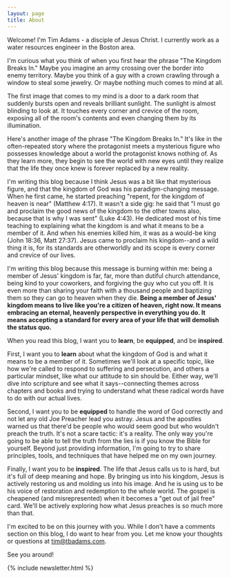 ```yaml
---
layout: page
title: About
---
```


Welcome! I'm Tim Adams - a disciple of Jesus Christ. I currently work as a water resources engineer in the Boston area. 

I'm curious what you think of when you first hear the phrase "The Kingdom Breaks In." Maybe you imagine an army crossing over the border into enemy territory. Maybe you think of a guy with a crown crawling through a window to steal some jewelry. Or maybe nothing much comes to mind at all.

The first image that comes to my mind is a door to a dark room that suddenly bursts open and reveals brilliant sunlight. The sunlight is almost blinding to look at. It touches every corner and crevice of the room, exposing all of the room's contents and even changing them by its illumination.

Here's another image of the phrase "The Kingdom Breaks In." It's like in the often-repeated story where the protagonist meets a mysterious figure who possesses knowledge about a world the protagonist knows nothing of. As they learn more, they begin to see the world with new eyes until they realize that the life they once knew is forever replaced by a new reality.

I'm writing this blog because I think Jesus was a bit like that mysterious figure, and that the kingdom of God was his paradigm-changing message. When he first came, he started preaching "repent, for the kingdom of heaven is near" (Matthew 4:17). It wasn't a side gig: he said that "I must go and proclaim the good news of the kingdom to the other towns also, because that is why I was sent" (Luke 4:43). He dedicated most of his time teaching to explaining what the kingdom is and what it means to be a member of it. And when his enemies killed him, it was as a would-be king (John 18:36, Matt 27:37). Jesus came to proclaim his kingdom--and a wild thing it is, for its standards are otherworldly and its scope is every corner and crevice of our lives.

I'm writing this blog because this message is burning within me: being a member of Jesus' kingdom is far, far, more than dutiful church attendance, being kind to your coworkers, and forgiving the guy who cut you off. It is even more than sharing your faith with a thousand people and baptizing them so they can go to heaven when they die. **Being a member of Jesus' kingdom means to live like you're a citizen of heaven, right now. It means embracing an eternal, heavenly perspective in everything you do. It means accepting a standard for every area of your life that will demolish the status quo.** 

When you read this blog, I want you to **learn**, be **equipped**, and be **inspired**. 

First, I want you to **learn** about what the kingdom of God is and what it means to be a member of it. Sometimes we'll look at a specific topic, like how we're called to respond to suffering and persecution, and others a particular mindset, like what our attitude to sin should be. Either way, we'll dive into scripture and see what it says--connecting themes across chapters and books and trying to understand what these radical words have to do with our actual lives. 

Second, I want you to be **equipped** to handle the word of God correctly and not let any old Joe Preacher lead you astray. Jesus and the apostles warned us that there'd be people who would seem good but who wouldn't preach the truth. It's not a scare tactic: it's a reality. The only way you're going to be able to tell the truth from the lies is if you know the Bible for yourself. Beyond just providing information, I'm going to try to share principles, tools, and techniques that have helped me on my own journey. 

Finally, I want you to be **inspired**. The life that Jesus calls us to is hard, but it's full of deep meaning and hope. By bringing us into his kingdom, Jesus is actively restoring us and molding us into his image. And he is using us to be his voice of restoration and redemption to the whole world. The gospel is cheapened (and misrepresented) when it becomes a "get out of jail free" card. We'll be actively exploring how what Jesus preaches is so much more than that.

I'm excited to be on this journey with you. While I don't have a comments section on this blog, I do want to hear from you. Let me know your thoughts or questions at tim@tbadams.com.

See you around!

{% include newsletter.html %}